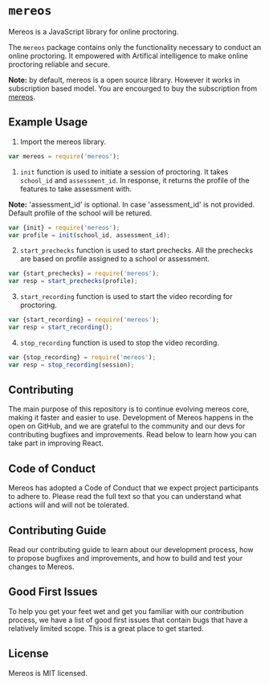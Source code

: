 # `mereos`

Mereos is a JavaScript library for online proctoring.

The `mereos` package contains only the functionality necessary to conduct an online proctoring. It empowered with Artifical intelligence to make online proctoring reliable and secure.

**Note:** by default, mereos is a open source library. However it works in subscription based model. You are encourged to buy the subscription from [mereos](https://mereos.eu). 

## Example Usage

1. Import the mereos library.

```js
var mereos = require('mereos');
```

1. `init` function is used to initiate a session of proctoring. It takes `school_id` and `assessment_id`. In response, it returns the profile of the features to take assessment with.

**Note:** 'assessment_id' is optional. In case 'assessment_id' is not provided. Default profile of the school will be retured.

```js
var {init} = require('mereos');
var profile = init(school_id, assessment_id);
```

2. `start_prechecks` function is used to start prechecks. All the prechecks are based on profile assigned to a school or assessment.

```js
var {start_prechecks} = require('mereos');
var resp = start_prechecks(profile);
```

3. `start_recording` function is used to start the video recording for proctoring.

```js
var {start_recording} = require('mereos');
var resp = start_recording();
```

4. `stop_recording` function is used to stop the video recording.

```js
var {stop_recording} = require('mereos');
var resp = stop_recording(session);
```

## Contributing
The main purpose of this repository is to continue evolving mereos core, making it faster and easier to use. Development of Mereos happens in the open on GitHub, and we are grateful to the community and our devs for contributing bugfixes and improvements. Read below to learn how you can take part in improving React.

## Code of Conduct
Mereos has adopted a Code of Conduct that we expect project participants to adhere to. Please read the full text so that you can understand what actions will and will not be tolerated.

## Contributing Guide
Read our contributing guide to learn about our development process, how to propose bugfixes and improvements, and how to build and test your changes to Mereos.

## Good First Issues
To help you get your feet wet and get you familiar with our contribution process, we have a list of good first issues that contain bugs that have a relatively limited scope. This is a great place to get started.

## License
Mereos is MIT licensed.